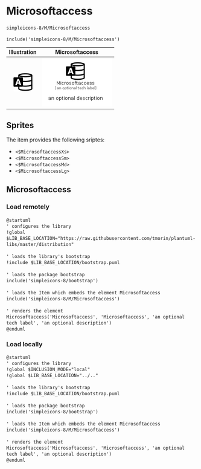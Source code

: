 # Microsoftaccess


```text
simpleicons-8/M/Microsoftaccess
```

```text
include('simpleicons-8/M/Microsoftaccess')
```



| Illustration | Microsoftaccess |
| :---: | :---: |
| ![illustration for Illustration](../../simpleicons-8/M/Microsoftaccess.png) | ![illustration for Microsoftaccess](../../simpleicons-8/M/Microsoftaccess.Local.png) |



## Sprites
The item provides the following sriptes:

- `<$MicrosoftaccessXs>`
- `<$MicrosoftaccessSm>`
- `<$MicrosoftaccessMd>`
- `<$MicrosoftaccessLg>`





## Microsoftaccess

### Load remotely
```plantuml
@startuml
' configures the library
!global $LIB_BASE_LOCATION="https://raw.githubusercontent.com/tmorin/plantuml-libs/master/distribution"

' loads the library's bootstrap
!include $LIB_BASE_LOCATION/bootstrap.puml

' loads the package bootstrap
include('simpleicons-8/bootstrap')

' loads the Item which embeds the element Microsoftaccess
include('simpleicons-8/M/Microsoftaccess')

' renders the element
Microsoftaccess('Microsoftaccess', 'Microsoftaccess', 'an optional tech label', 'an optional description')
@enduml
```

### Load locally
```plantuml
@startuml
' configures the library
!global $INCLUSION_MODE="local"
!global $LIB_BASE_LOCATION="../.."

' loads the library's bootstrap
!include $LIB_BASE_LOCATION/bootstrap.puml

' loads the package bootstrap
include('simpleicons-8/bootstrap')

' loads the Item which embeds the element Microsoftaccess
include('simpleicons-8/M/Microsoftaccess')

' renders the element
Microsoftaccess('Microsoftaccess', 'Microsoftaccess', 'an optional tech label', 'an optional description')
@enduml
```

